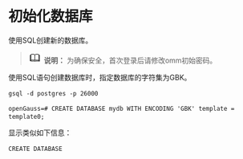 # 初始化数据库

使用SQL创建新的数据库。

>![](public_sys-resources/icon-note.png) **说明：** 
>为确保安全，首次登录后请修改omm初始密码。

使用SQL语句创建数据库时，指定数据库的字符集为GBK。

```
gsql -d postgres -p 26000
```

```
openGauss=# CREATE DATABASE mydb WITH ENCODING 'GBK' template = template0;
```

显示类似如下信息：

```
CREATE DATABASE
```

